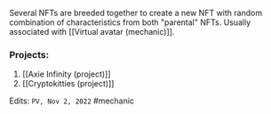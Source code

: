Several NFTs are breeded together to create a new NFT with random combination of characteristics from both "parental" NFTs. Usually associated with [[Virtual avatar (mechanic)]].

### Projects:
1. [[Axie Infinity (project)]]
2. [[Cryptokitties (project)]]


Edits: `PV, Nov 2, 2022`
#mechanic 
